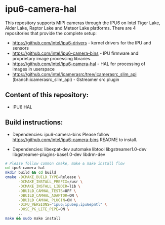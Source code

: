 # ipu6-camera-hal

This repository supports MIPI cameras through the IPU6 on Intel Tiger Lake, Alder Lake, Raptor Lake and Meteor Lake platforms.
There are 4 repositories that provide the complete setup:

- https://github.com/intel/ipu6-drivers - kernel drivers for the IPU and sensors
- https://github.com/intel/ipu6-camera-bins - IPU firmware and proprietary image processing libraries
- https://github.com/intel/ipu6-camera-hal - HAL for processing of images in userspace
- https://github.com/intel/icamerasrc/tree/icamerasrc_slim_api (branch:icamerasrc_slim_api) - Gstreamer src plugin

## Content of this repository:
- IPU6 HAL

## Build instructions:
- Dependencies: ipu6-camera-bins
    Please follow https://github.com/intel/ipu6-camera-bins README to install.

- Dependencies: libexpat-dev automake libtool libgstreamer1.0-dev libgstreamer-plugins-base1.0-dev libdrm-dev
```sh
# Please follow common cmake, make & make install flow
cd ipu6-camera-hal
mkdir build && cd build
cmake -DCMAKE_BUILD_TYPE=Release \
      -DCMAKE_INSTALL_PREFIX=/usr \
      -DCMAKE_INSTALL_LIBDIR=lib \
      -DBUILD_CAMHAL_TESTS=OFF \
      -DBUILD_CAMHAL_ADAPTOR=ON \
      -DBUILD_CAMHAL_PLUGIN=ON \
      -DIPU_VERSIONS="ipu6;ipu6ep;ipu6epmtl" \
      -DUSE_PG_LITE_PIPE=ON \
      ..
make && sudo make install
```
